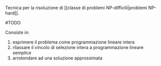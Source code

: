 Tecnica per la risoluzione di [[classe di problemi NP-difficili|problemi NP-hard]].

#TODO

Consiste in:
1. esprimere il problema come programmazione lineare intera
2. rilassare il vincolo di selezione intera a programmazione lineare semplice
3. arrotondare ad una soluzione approssimata

